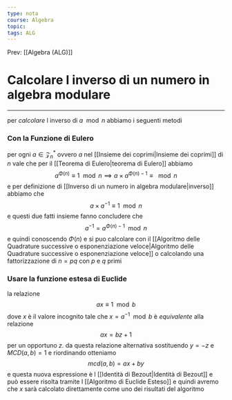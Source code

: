 ```yaml
---
type: nota
course: Algebra
topic: 
tags: ALG
---
```


Prev: [[Algebra (ALG)]]

# Calcolare l inverso di un numero in algebra modulare
---
per _calcolare_ l inverso di $a \mod n$ abbiamo i seguenti metodi 

### Con la Funzione di Eulero
per ogni $a\in \mathcal{Z}_{n}^{*}$ ovvero $a$ nel [[Insieme dei coprimi|Insieme dei coprimi]] di $n$
vale che per il [[Teorema di Eulero|teorema di Eulero]] abbiamo 
$$a^{\Phi(n)}  \equiv 1 \mod n\implies a \times a^{\Phi(n)-1} \equiv \mod n$$
e per definizione di [[Inverso di un numero in algebra modulare|inverso]] abbiamo che 
$$a\times a^{-1} \equiv 1 \mod n$$
e questi due fatti insieme fanno concludere che 
$$a^{ -1}=a^{\Phi(n)-1} \mod n$$
e quindi conoscendo $\Phi(n)$ e si puo calcolare con il [[Algoritmo delle Quadrature successive o esponenziazione veloce|Algoritmo delle Quadrature successive o esponenziazione veloce]] o calcolando una fattorizzazione di $n=pq$ con $p$ e $q$ primi 


### Usare la funzione  estesa di Euclide
la relazione $$ax \equiv 1 \mod b$$dove $x$ è il valore incognito tale che $x = a^{-1} \mod b$ 
è _equivalente_ alla relazione
$$ax =bz+1$$per un opportuno $z$.
da questa relazione alternativa sostituendo $y=-z$ e $MCD(a,b)=1$  e riordinando otteniamo 
 $$mcd(a,b)=ax+by $$
 e questa nuova espressione è l [[Identità di Bezout|Identità di Bezout]] e può essere risolta tramite l [[Algoritmo di Euclide Esteso]] e quindi avremo che $x$ sarà calcolato direttamente come uno dei risultati del algoritmo
 